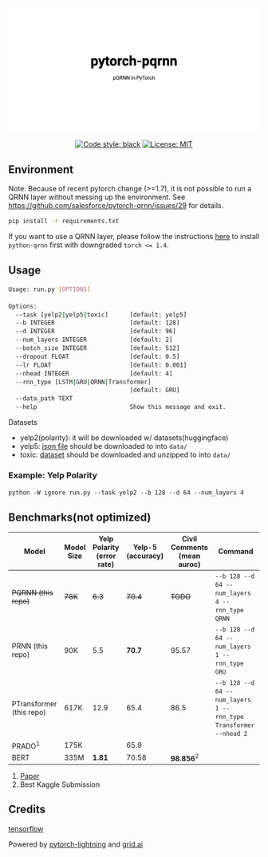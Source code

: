 ![banner](./banner.png)

<center>
<a href="https://github.com/ChenghaoMou/pytorch-pQRNN"><img alt="Code style: black" src="https://img.shields.io/badge/code%20style-black-000000.svg"></a> <a href="https://github.com/psf/black/blob/master/LICENSE"><img alt="License: MIT" src="https://black.readthedocs.io/en/stable/_static/license.svg"></a>
</center>

## Environment

Note: Because of recent pytorch change (>=1.7), it is not possible to run a QRNN layer without messing up the environment. See <https://github.com/salesforce/pytorch-qrnn/issues/29> for details.

```bash
pip install -r requirements.txt
```

If you want to use a QRNN layer, please follow the instructions [here](https://github.com/salesforce/pytorch-qrnn) to install `python-qrnn` first with  downgraded `torch <= 1.4`. 

## Usage

```bash
Usage: run.py [OPTIONS]

Options:
  --task [yelp2|yelp5|toxic]      [default: yelp5]
  --b INTEGER                     [default: 128]
  --d INTEGER                     [default: 96]
  --num_layers INTEGER            [default: 2]
  --batch_size INTEGER            [default: 512]
  --dropout FLOAT                 [default: 0.5]
  --lr FLOAT                      [default: 0.001]
  --nhead INTEGER                 [default: 4]
  --rnn_type [LSTM|GRU|QRNN|Transformer]
                                  [default: GRU]
  --data_path TEXT
  --help                          Show this message and exit.
```

Datasets

-   yelp2(polarity): it will be downloaded w/ datasets(huggingface)
-   yelp5: [json file](https://www.kaggle.com/luisfredgs/hahnn-for-document-classification?select=yelp_reviews.json) should be downloaded to into `data/`
-   toxic: [dataset](https://www.kaggle.com/c/jigsaw-toxic-comment-classification-challenge) should be downloaded and unzipped to into `data/`

### Example: Yelp Polarity

    python -W ignore run.py --task yelp2 --b 128 --d 64 --num_layers 4

## Benchmarks(not optimized)

| Model                    | Model Size | Yelp Polarity (error rate) | Yelp-5 (accuracy) | Civil Comments (mean auroc) | Command                                                          |
| ------------------------ | ---------- | -------------------------- | ----------------- | --------------------------- | ---------------------------------------------------------------- |
| ~~PQRNN (this repo)~~    | ~~78K~~    | ~~6.3~~                    | ~~70.4~~          | ~~TODO~~                    | `--b 128 --d 64 --num_layers 4 --rnn_type QRNN`                  |
| PRNN (this repo)         | 90K        | 5.5                        | **70.7**          | 95.57                       | `--b 128 --d 64 --num_layers 1 --rnn_type GRU`                   |
| PTransformer (this repo) | 617K       | 12.9                       | 65.4              | 86.5                        | `--b 128 --d 64 --num_layers 1 --rnn_type Transformer --nhead 2` |
| PRADO<sup>1</sup>        | 175K       |                            | 65.9              |                             |                                                                  |
| BERT                     | 335M       | **1.81**                   | 70.58             | **98.856**<sup>2</sup>      |                                                                  |

1.  [Paper](https://www.aclweb.org/anthology/D19-1506.pdf)
2.  Best Kaggle Submission

## Credits

[tensorflow](https://github.com/tensorflow/models/tree/master/research/sequence_projection/prado)

Powered by [pytorch-lightning](https://github.com/PyTorchLightning/pytorch-lightning) and [grid.ai](https://www.grid.ai/)
